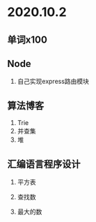 # 2020.10.2

## 单词x100

## Node

1. 自己实现express路由模块

## 算法博客

1. Trie
2. 并查集
3. 堆

## 汇编语言程序设计

1. 平方表

2. 查找数
3. 最大的数

